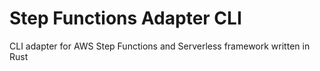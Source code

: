 # Step Functions Adapter CLI
 CLI adapter for AWS Step Functions and Serverless framework written in Rust
